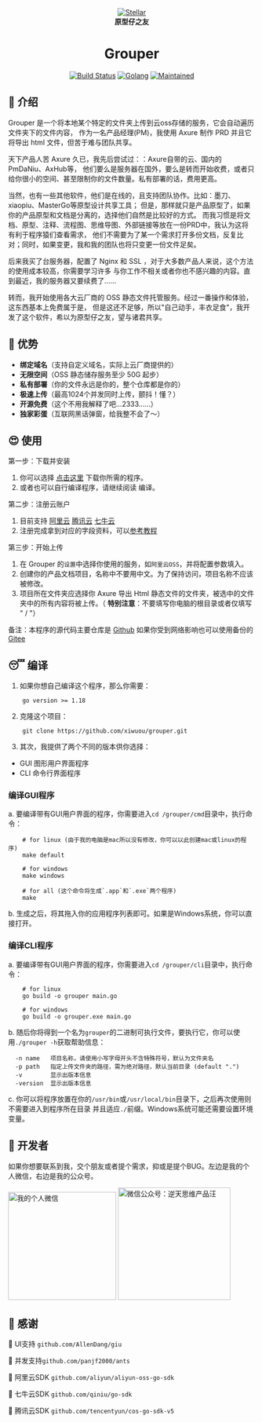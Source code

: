 
<div align="center">
<a href=""><img alt="Stellar" src="https://axure.occo.pro/icon25.png" width="" /></a>
<br/>
<strong> 原型仔之友 </strong>
<h1>Grouper</h1>
</div>
<p align="center">
<a href=""><img alt="Build Status" src="https://circleci.com/gh/stellar/go.svg?style=shield" /></a>
<a href=""><img alt="Golang" src="https://img.shields.io/badge/Made%20with-Go-00ADD8.svg" /></a>
<a href=""><img alt="Maintained" src="https://img.shields.io/badge/Maintained%3F-yes-red.svg" /></a>
</p>

## 🥹 介绍
Grouper 是一个将本地某个特定的文件夹上传到云oss存储的服务，它会自动遍历文件夹下的文件内容，
作为一名产品经理(PM)，我使用 Axure 制作 PRD 并且它将导出 html 文件，但苦于难与团队共享。

天下产品人苦 Axure 久已，我先后尝试过：：Axure自带的云、国内的PmDaNiu、AxHub等，
他们要么是服务器在国外，要么是转而开始收费，或者只给你很小的空间、甚至限制你的文件数量。私有部署的话，费用更高。

当然，也有一些其他软件，他们是在线的，且支持团队协作。比如：墨刀、xiaopiu、MasterGo等原型设计共享工具；
但是，那样就只是产品原型了，如果你的产品原型和文档是分离的，选择他们自然是比较好的方式。
而我习惯是将文档、原型、注释、流程图、思维导图、外部链接等放在一份PRD中，我认为这将有利于程序猿们查看需求，
他们不需要为了某一个需求打开多份文档，反复比对；同时，如果变更，我和我的团队也将只变更一份文件足矣。

后来我买了台服务器，配置了 Nginx 和 SSL ，对于大多数产品人来说，这个方法的使用成本较高，你需要学习许多
与你工作不相关或者你也不感兴趣的内容。直到最近，我的服务器又要续费了……

转而，我开始使用各大云厂商的 OSS 静态文件托管服务。经过一番操作和体验，这东西基本上免费属于是，
但是这还不足够，所以"自己动手，丰衣足食"，我开发了这个软件，希以为原型仔之友，望与诸君共享。

## 🥳 优势
- **绑定域名**（支持自定义域名，实际上云厂商提供的）
- **无限空间**（OSS 静态储存服务至少 50G 起步）
- **私有部署**（你的文件永远是你的，整个仓库都是你的）
- **极速上传**（最高1024个并发同时上传，颤抖！懂？）
- **开源免费**（这个不用我解释了吧...2333......）
- **独家彩蛋**（互联网黑话弹窗，给我整不会了～）

## 😍 使用
第一步：下载并安装
1. 你可以选择 [点击这里](https://github.com/xiwuou/grouper/releases/tag/v1.0.0-beta) 下载你所需的程序。
2. 或者也可以自行编译程序，请继续阅读 编译。

第二步：注册云账户
1. 目前支持 [阿里云](https://www.aliyun.com) [腾讯云](https://cloud.tencent.com) [七牛云](https://www.qiniu.com) 
2. 注册完成拿到对应的字段资料，可以[参考教程]()

第三步：开始上传
1. 在 Grouper 的`设置`中选择你使用的服务，如`阿里云OSS`，并将配置参数填入。
2. 创建你的产品文档项目，名称中不要用中文。为了保持访问，项目名称不应该被修改。
3. 项目所在文件夹应选择你 Axure 导出 Html 静态文件的文件夹，被选中的文件夹中的所有内容将被上传。（ **特别注意**：不要填写你电脑的根目录或者仅填写 " / "）

备注：本程序的源代码主要仓库是 [Github](https://github.com/xiwuou/grouper) 
如果你受到网络影响也可以使用备份的 [Gitee](https://gitee.com/xiwuou/grouper) 

## 😴 编译
1. 如果你想自己编译这个程序，那么你需要：
```text
    go version >= 1.18
```
2. 克隆这个项目：
```text
    git clone https://github.com/xiwuou/grouper.git
```
3. 其次，我提供了两个不同的版本供你选择：
- GUI 图形用户界面程序
- CLI 命令行界面程序

### 编译GUI程序
a. 要编译带有GUI用户界面的程序，你需要进入`cd /grouper/cmd`目录中，执行命令：
```shell
    # for linux (由于我的电脑是mac所以没有修改，你可以以此创建mac或linux的程序)
    make default
    
    # for windows
    make windows
    
    # for all (这个命令将生成`.app`和`.exe`两个程序)
    make
```
b. 生成之后，将其拖入你的应用程序列表即可。如果是Windows系统，你可以直接打开。

### 编译CLI程序
a. 要编译带有GUI用户界面的程序，你需要进入`cd /grouper/cli`目录中，执行命令：
```shell
    # for linux
    go build -o grouper main.go
    
    # for windows
    go build -o grouper.exe main.go
```
b. 随后你将得到一个名为`grouper`的二进制可执行文件，要执行它，你可以使用`./grouper -h`获取帮助信息：
```text
  -n name   项目名称，请使用小写字母开头不含特殊符号，默认为文件夹名
  -p path   指定上传文件夹的路径，需为绝对路径，默认当前目录 (default ".")
  -v        显示出版本信息
  -version  显示出版本信息
```
c. 你可以将程序放置在你的`/usr/bin`或`/usr/local/bin`目录下，之后再次使用则不需要进入到程序所在目录
并且适应`./`前缀。Windows系统可能还需要设置环境变量。

## 🥴 开发者
如果你想要联系到我，交个朋友或者提个需求，抑或是提个BUG。左边是我的个人微信，右边是我的公众号。

<img src="https://axure.occo.pro/pm_xiwu.png" width="220" alt="我的个人微信"/>
<img src="https://axure.occo.pro/pmgouzi.jpg" width="229" alt="微信公众号：逆天思维产品汪"/>


## 🫡 感谢
🙏 UI支持 `github.com/AllenDang/giu` 

🙏 并发支持`github.com/panjf2000/ants`

🙏 阿里云SDK `github.com/aliyun/aliyun-oss-go-sdk`

🙏 七牛云SDK `github.com/qiniu/go-sdk`

🙏 腾讯云SDK `github.com/tencentyun/cos-go-sdk-v5`

